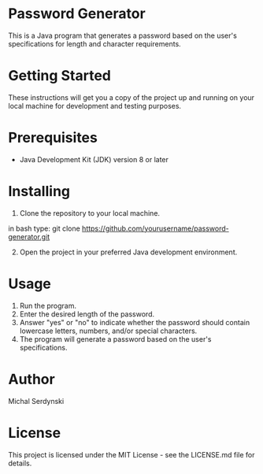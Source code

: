 # Password Generator

This is a Java program that generates a password based on the user's specifications for length and character requirements.

# Getting Started

These instructions will get you a copy of the project up and running on your local machine for development and testing purposes.

# Prerequisites
- Java Development Kit (JDK) version 8 or later

# Installing

1. Clone the repository to your local machine.

in bash type: git clone https://github.com/yourusername/password-generator.git

2. Open the project in your preferred Java development environment.

# Usage

1. Run the program.
2. Enter the desired length of the password.
3. Answer "yes" or "no" to indicate whether the password should contain lowercase letters, numbers, and/or special characters.
4. The program will generate a password based on the user's specifications.

# Author

Michal Serdynski

# License

This project is licensed under the MIT License - see the LICENSE.md file for details.




